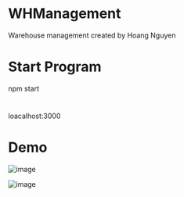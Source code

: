 # WHManagement
Warehouse management created by Hoang Nguyen
# Start Program

npm start
# 
loacalhost:3000

# Demo
![image](https://github.com/user-attachments/assets/efb2a1d9-7fc8-4a28-86fb-b5c571ddeab5)

![image](https://github.com/user-attachments/assets/16ea11c7-9c7c-4179-807f-6de136282c35)




